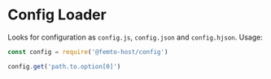 # Config Loader

Looks for configuration as `config.js`, `config.json` and `config.hjson`.  Usage:

```javascript
const config = require('@femto-host/config')

config.get('path.to.option[0]')
```
